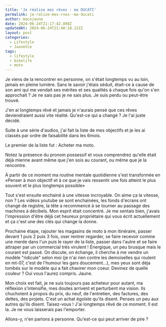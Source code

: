 ```yaml
---
title: 'Je réalise mes rêves : ma DUCATI'
permalink: je-ralise-mes-rves--ma-ducati
author: macojaune
date: 2024-06-24T21:17:42.898Z
updatedAt: 2024-06-24T21:40:18.122Z
layout: post
categories:
  - Lifestyle
  - JauneVie
tags:
  - lifestyle
  - bikelife
  - moto
---
```


Je viens de la rencontrer en personne, on s'était longtemps vu au loin, jamais en pleine lumière. Sans le savoir j'étais séduit, était-ce à cause de son ami qui me vendait ses mérites et ses qualités à chaque fois qu'on s'en approchait ? Je ne sais pas je ne sais plus.
Je suis perdu ou peut-être trouvé.

J'en ai longtemps rêvé et jamais je n'aurais pensé que ces rêves deviendraient aussi vite réalité.
Qu'est-ce qui a changé ? Je l'ai juste décidé.

Suite à une série d'audios, j'ai fait la liste de mes objectifs et je les ai classés par ordre de faisabilité dans les 6mois.

Le premier de la liste fut : Acheter ma moto.

Notez la présence du pronom possessif et vous comprendrez qu'elle était déjà mienne avant même que j'en sois au courant, ou même que je la rencontre.

À partir de ce moment ma routine mentale quotidienne s'est transformée en «Penser à mon objectif et à ce que je vais ressentir une fois atteint le plus souvent et le plus longtemps possible»

Tout s'est ensuite enchainé à une vitesse incroyable. On aime ça la vitesse, non ?
Les vidéos youtube se sont enchainées, les fonds d'écrans ont changé de registre, la tête a recommencé à se tourner au passage des machines à décibels.
Mon esprit était concentré. Je me sentais bien, j'avais l'impression d'être déjà cet heureux propriétaire qui vous écrit actuellement et ça c'est une des clés qui change la donne.

Prochaine étape, rajouter les magasins de moto à mon itinéraire, passer devant 1 puis 2 puis 3 fois, oser rentrer regarder, se faire recevoir comme une merde dans l'un puis le rayer de la liste, passer dans l'autre et se faire attraper par un commercial très virulent ! Énergique, un peu brusque mais le courant est passé. On discute, on échange, il cherche à me vendre un modèle "ridicule" selon moi (je n'ai rien contre les demoiselles qui roulent en mt-07, c'est de l'humour les gars doucement…), mes yeux sont déja tombés sur le modèle qui a fait chavirer mon coeur. Devinez de quelle couleur ? Oui vous l'aurez compris. Jaune.

Mon choix est fait, je ne suis toujours pas acheteur pour autant, ma réflexion s'intensifie, mes doutes arrivent et perturbent ma vision.
Ils chuchotent à propos du prix, du neuf, de l'entretien, des factures, des dettes, des projets. C'est un achat égoïste qu'ils disent. Penses un peu aux autres qu'ils disent.
Taisez-vous ! J'ai longtemps rêvé de ce moment. Il est la. Je ne vous laisserais pas l'emporter.

Allons-y, n'en parlons à personne. Qu'est-ce qui peut arriver de pire ?
